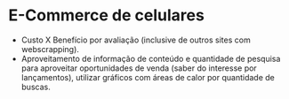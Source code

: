 # E-Commerce de celulares

- Custo X Benefício por avaliação (inclusive de outros sites com webscrapping).
- Aproveitamento de informação de conteúdo e quantidade de pesquisa para aproveitar oportunidades de venda 
(saber do interesse por lançamentos), utilizar gráficos com áreas de calor por quantidade de buscas.
 